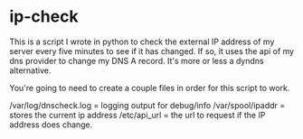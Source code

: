 ip-check
========

This is a script I wrote in python to check the external IP address of my server every five minutes to see if it has changed. If so, it uses the api of my dns provider to change my DNS A record. It's more or less a dyndns alternative.

You're going to need to create a couple files in order for this script to work.

/var/log/dnscheck.log = logging output for debug/info
/var/spool/ipaddr = stores the current ip address
/etc/api_url = the url to request if the IP address does change.
